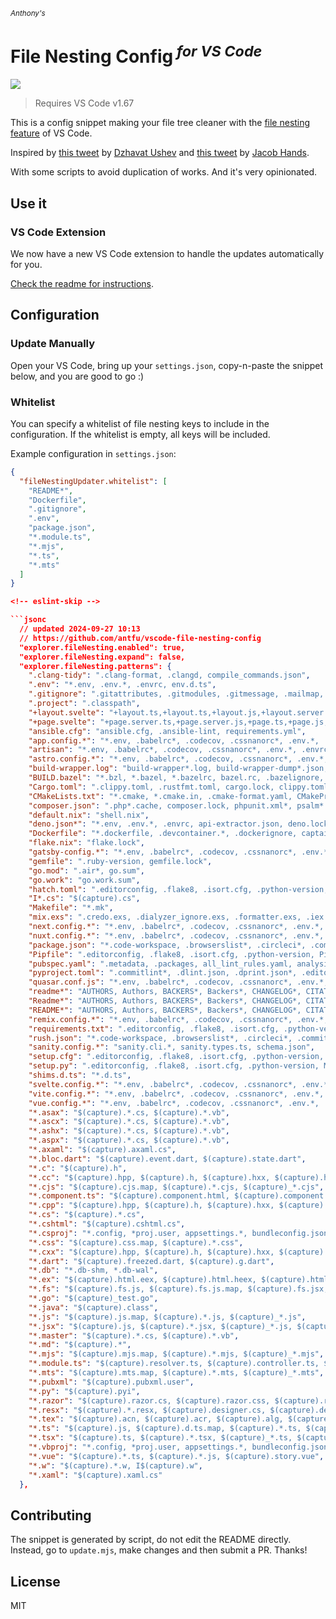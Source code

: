 <sub><em>Anthony's</em></sub>
<h1>File Nesting Config<sup><em> for VS Code</em></sup></h1>

![](https://user-images.githubusercontent.com/11247099/157142238-b00deecb-8d56-424f-9b20-ef6a6f5ddf99.png)

> Requires VS Code v1.67

This is a config snippet making your file tree cleaner with the [file nesting feature](https://code.visualstudio.com/updates/v1_67#_explorer-file-nesting) of VS Code.

Inspired by [this tweet](https://twitter.com/dzhavatushev/status/1500511236634599430) by [Dzhavat Ushev](https://twitter.com/dzhavatushev) and [this tweet](https://twitter.com/jachands/status/1500173829733240844) by [Jacob Hands](https://twitter.com/jachands).

With some scripts to avoid duplication of works. And it's very opinionated.

## Use it

### VS Code Extension

We now have a new VS Code extension to handle the updates automatically for you.

[Check the readme for instructions](https://github.com/antfu/vscode-file-nesting-config/tree/main/extension).

## Configuration

### Update Manually

Open your VS Code, bring up your `settings.json`, copy-n-paste the snippet below, and you are good to go :)

### Whitelist

You can specify a whitelist of file nesting keys to include in the configuration. If the whitelist is empty, all keys will be included.

Example configuration in `settings.json`:

```json
{
  "fileNestingUpdater.whitelist": [
    "README*",
    "Dockerfile",
    ".gitignore",
    ".env",
    "package.json",
    "*.module.ts",
    "*.mjs",
    "*.ts",
    "*.mts"
  ]
}

<!-- eslint-skip -->

```jsonc
  // updated 2024-09-27 10:13
  // https://github.com/antfu/vscode-file-nesting-config
  "explorer.fileNesting.enabled": true,
  "explorer.fileNesting.expand": false,
  "explorer.fileNesting.patterns": {
    ".clang-tidy": ".clang-format, .clangd, compile_commands.json",
    ".env": "*.env, .env.*, .envrc, env.d.ts",
    ".gitignore": ".gitattributes, .gitmodules, .gitmessage, .mailmap, .git-blame*",
    ".project": ".classpath",
    "+layout.svelte": "+layout.ts,+layout.ts,+layout.js,+layout.server.ts,+layout.server.js,+layout.gql",
    "+page.svelte": "+page.server.ts,+page.server.js,+page.ts,+page.js,+page.gql",
    "ansible.cfg": "ansible.cfg, .ansible-lint, requirements.yml",
    "app.config.*": "*.env, .babelrc*, .codecov, .cssnanorc*, .env.*, .envrc, .htmlnanorc*, .lighthouserc.*, .mocha*, .postcssrc*, .terserrc*, api-extractor.json, ava.config.*, babel.config.*, capacitor.config.*, contentlayer.config.*, cssnano.config.*, cypress.*, env.d.ts, formkit.config.*, formulate.config.*, histoire.config.*, htmlnanorc.*, i18n.config.*, ionic.config.*, jasmine.*, jest.config.*, jsconfig.*, karma*, lighthouserc.*, panda.config.*, playwright.config.*, postcss.config.*, puppeteer.config.*, rspack.config.*, sst.config.*, svgo.config.*, tailwind.config.*, tsconfig.*, tsdoc.*, uno.config.*, unocss.config.*, vitest.config.*, vuetify.config.*, webpack.config.*, windi.config.*",
    "artisan": "*.env, .babelrc*, .codecov, .cssnanorc*, .env.*, .envrc, .htmlnanorc*, .lighthouserc.*, .mocha*, .postcssrc*, .terserrc*, api-extractor.json, ava.config.*, babel.config.*, capacitor.config.*, contentlayer.config.*, cssnano.config.*, cypress.*, env.d.ts, formkit.config.*, formulate.config.*, histoire.config.*, htmlnanorc.*, i18n.config.*, ionic.config.*, jasmine.*, jest.config.*, jsconfig.*, karma*, lighthouserc.*, panda.config.*, playwright.config.*, postcss.config.*, puppeteer.config.*, rspack.config.*, server.php, sst.config.*, svgo.config.*, tailwind.config.*, tsconfig.*, tsdoc.*, uno.config.*, unocss.config.*, vitest.config.*, vuetify.config.*, webpack.config.*, webpack.mix.js, windi.config.*",
    "astro.config.*": "*.env, .babelrc*, .codecov, .cssnanorc*, .env.*, .envrc, .htmlnanorc*, .lighthouserc.*, .mocha*, .postcssrc*, .terserrc*, api-extractor.json, ava.config.*, babel.config.*, capacitor.config.*, contentlayer.config.*, cssnano.config.*, cypress.*, env.d.ts, formkit.config.*, formulate.config.*, histoire.config.*, htmlnanorc.*, i18n.config.*, ionic.config.*, jasmine.*, jest.config.*, jsconfig.*, karma*, lighthouserc.*, panda.config.*, playwright.config.*, postcss.config.*, puppeteer.config.*, rspack.config.*, sst.config.*, svgo.config.*, tailwind.config.*, tsconfig.*, tsdoc.*, uno.config.*, unocss.config.*, vitest.config.*, vuetify.config.*, webpack.config.*, windi.config.*",
    "build-wrapper.log": "build-wrapper*.log, build-wrapper-dump*.json, build-wrapper-win*.exe, build-wrapper-linux*, build-wrapper-macosx*",
    "BUILD.bazel": "*.bzl, *.bazel, *.bazelrc, bazel.rc, .bazelignore, .bazelproject, WORKSPACE",
    "Cargo.toml": ".clippy.toml, .rustfmt.toml, cargo.lock, clippy.toml, cross.toml, rust-toolchain.toml, rustfmt.toml",
    "CMakeLists.txt": "*.cmake, *.cmake.in, .cmake-format.yaml, CMakePresets.json, CMakeCache.txt",
    "composer.json": ".php*.cache, composer.lock, phpunit.xml*, psalm*.xml",
    "default.nix": "shell.nix",
    "deno.json*": "*.env, .env.*, .envrc, api-extractor.json, deno.lock, env.d.ts, import-map.json, import_map.json, jsconfig.*, tsconfig.*, tsdoc.*",
    "Dockerfile": "*.dockerfile, .devcontainer.*, .dockerignore, captain-definition, compose.*, docker-compose.*, dockerfile*",
    "flake.nix": "flake.lock",
    "gatsby-config.*": "*.env, .babelrc*, .codecov, .cssnanorc*, .env.*, .envrc, .htmlnanorc*, .lighthouserc.*, .mocha*, .postcssrc*, .terserrc*, api-extractor.json, ava.config.*, babel.config.*, capacitor.config.*, contentlayer.config.*, cssnano.config.*, cypress.*, env.d.ts, formkit.config.*, formulate.config.*, gatsby-browser.*, gatsby-node.*, gatsby-ssr.*, gatsby-transformer.*, histoire.config.*, htmlnanorc.*, i18n.config.*, ionic.config.*, jasmine.*, jest.config.*, jsconfig.*, karma*, lighthouserc.*, panda.config.*, playwright.config.*, postcss.config.*, puppeteer.config.*, rspack.config.*, sst.config.*, svgo.config.*, tailwind.config.*, tsconfig.*, tsdoc.*, uno.config.*, unocss.config.*, vitest.config.*, vuetify.config.*, webpack.config.*, windi.config.*",
    "gemfile": ".ruby-version, gemfile.lock",
    "go.mod": ".air*, go.sum",
    "go.work": "go.work.sum",
    "hatch.toml": ".editorconfig, .flake8, .isort.cfg, .python-version, hatch.toml, requirements*.in, requirements*.pip, requirements*.txt, tox.ini",
    "I*.cs": "$(capture).cs",
    "Makefile": "*.mk",
    "mix.exs": ".credo.exs, .dialyzer_ignore.exs, .formatter.exs, .iex.exs, .tool-versions, mix.lock",
    "next.config.*": "*.env, .babelrc*, .codecov, .cssnanorc*, .env.*, .envrc, .htmlnanorc*, .lighthouserc.*, .mocha*, .postcssrc*, .terserrc*, api-extractor.json, ava.config.*, babel.config.*, capacitor.config.*, contentlayer.config.*, cssnano.config.*, cypress.*, env.d.ts, formkit.config.*, formulate.config.*, histoire.config.*, htmlnanorc.*, i18n.config.*, ionic.config.*, jasmine.*, jest.config.*, jsconfig.*, karma*, lighthouserc.*, next-env.d.ts, next-i18next.config.*, panda.config.*, playwright.config.*, postcss.config.*, puppeteer.config.*, rspack.config.*, sst.config.*, svgo.config.*, tailwind.config.*, tsconfig.*, tsdoc.*, uno.config.*, unocss.config.*, vitest.config.*, vuetify.config.*, webpack.config.*, windi.config.*",
    "nuxt.config.*": "*.env, .babelrc*, .codecov, .cssnanorc*, .env.*, .envrc, .htmlnanorc*, .lighthouserc.*, .mocha*, .nuxtignore, .nuxtrc, .postcssrc*, .terserrc*, api-extractor.json, ava.config.*, babel.config.*, capacitor.config.*, contentlayer.config.*, cssnano.config.*, cypress.*, env.d.ts, formkit.config.*, formulate.config.*, histoire.config.*, htmlnanorc.*, i18n.config.*, ionic.config.*, jasmine.*, jest.config.*, jsconfig.*, karma*, lighthouserc.*, panda.config.*, playwright.config.*, postcss.config.*, puppeteer.config.*, rspack.config.*, sst.config.*, svgo.config.*, tailwind.config.*, tsconfig.*, tsdoc.*, uno.config.*, unocss.config.*, vitest.config.*, vuetify.config.*, webpack.config.*, windi.config.*",
    "package.json": "*.code-workspace, .browserslist*, .circleci*, .commitlint*, .cz-config.js, .czrc, .dlint.json, .dprint.json*, .editorconfig, .eslint*, .firebase*, .flowconfig, .github*, .gitlab*, .gitmojirc.json, .gitpod*, .huskyrc*, .jslint*, .knip.*, .lintstagedrc*, .markdownlint*, .node-version, .nodemon*, .npm*, .nvmrc, .pm2*, .pnp.*, .pnpm*, .prettier*, .pylintrc, .release-please*.json, .releaserc*, .ruff.toml, .sentry*, .simple-git-hooks*, .stackblitz*, .styleci*, .stylelint*, .tazerc*, .textlint*, .tool-versions, .travis*, .versionrc*, .vscode*, .watchman*, .xo-config*, .yamllint*, .yarnrc*, Procfile, apollo.config.*, appveyor*, azure-pipelines*, biome.json*, bower.json, build.config.*, bun.lockb, bunfig.toml, commitlint*, crowdin*, dangerfile*, dlint.json, dprint.json*, electron-builder.*, eslint*, firebase.json, grunt*, gulp*, jenkins*, knip.*, lerna*, lint-staged*, nest-cli.*, netlify*, nodemon*, npm-shrinkwrap.json, nx.*, package-lock.json, package.nls*.json, phpcs.xml, pm2.*, pnpm*, prettier*, pullapprove*, pyrightconfig.json, release-please*.json, release-tasks.sh, release.config.*, renovate*, rollup.config.*, rspack*, ruff.toml, simple-git-hooks*, sonar-project.properties, stylelint*, tslint*, tsup.config.*, turbo*, typedoc*, unlighthouse*, vercel*, vetur.config.*, webpack*, workspace.json, wrangler.toml, xo.config.*, yarn*",
    "Pipfile": ".editorconfig, .flake8, .isort.cfg, .python-version, Pipfile, Pipfile.lock, requirements*.in, requirements*.pip, requirements*.txt, tox.ini",
    "pubspec.yaml": ".metadata, .packages, all_lint_rules.yaml, analysis_options.yaml, build.yaml, pubspec.lock, pubspec_overrides.yaml",
    "pyproject.toml": ".commitlint*, .dlint.json, .dprint.json*, .editorconfig, .eslint*, .flake8, .flowconfig, .isort.cfg, .jslint*, .lintstagedrc*, .markdownlint*, .pdm-python, .pdm.toml, .prettier*, .pylintrc, .python-version, .ruff.toml, .stylelint*, .textlint*, .xo-config*, .yamllint*, MANIFEST.in, Pipfile, Pipfile.lock, biome.json*, commitlint*, dangerfile*, dlint.json, dprint.json*, eslint*, hatch.toml, lint-staged*, pdm.lock, phpcs.xml, poetry.lock, poetry.toml, prettier*, pyproject.toml, pyrightconfig.json, requirements*.in, requirements*.pip, requirements*.txt, ruff.toml, setup.cfg, setup.py, stylelint*, tox.ini, tslint*, uv.lock, uv.toml, xo.config.*",
    "quasar.conf.js": "*.env, .babelrc*, .codecov, .cssnanorc*, .env.*, .envrc, .htmlnanorc*, .lighthouserc.*, .mocha*, .postcssrc*, .terserrc*, api-extractor.json, ava.config.*, babel.config.*, capacitor.config.*, contentlayer.config.*, cssnano.config.*, cypress.*, env.d.ts, formkit.config.*, formulate.config.*, histoire.config.*, htmlnanorc.*, i18n.config.*, ionic.config.*, jasmine.*, jest.config.*, jsconfig.*, karma*, lighthouserc.*, panda.config.*, playwright.config.*, postcss.config.*, puppeteer.config.*, quasar.extensions.json, rspack.config.*, sst.config.*, svgo.config.*, tailwind.config.*, tsconfig.*, tsdoc.*, uno.config.*, unocss.config.*, vitest.config.*, vuetify.config.*, webpack.config.*, windi.config.*",
    "readme*": "AUTHORS, Authors, BACKERS*, Backers*, CHANGELOG*, CITATION*, CODEOWNERS, CODE_OF_CONDUCT*, CONTRIBUTING*, CONTRIBUTORS, COPYING*, CREDITS, Changelog*, Citation*, Code_Of_Conduct*, Codeowners, Contributing*, Contributors, Copying*, Credits, GOVERNANCE.MD, Governance.md, HISTORY.MD, History.md, LICENSE*, License*, MAINTAINERS, Maintainers, README-*, README_*, RELEASE_NOTES*, ROADMAP.MD, Readme-*, Readme_*, Release_Notes*, Roadmap.md, SECURITY.MD, SPONSORS*, Security.md, Sponsors*, authors, backers*, changelog*, citation*, code_of_conduct*, codeowners, contributing*, contributors, copying*, credits, governance.md, history.md, license*, maintainers, readme-*, readme_*, release_notes*, roadmap.md, security.md, sponsors*",
    "Readme*": "AUTHORS, Authors, BACKERS*, Backers*, CHANGELOG*, CITATION*, CODEOWNERS, CODE_OF_CONDUCT*, CONTRIBUTING*, CONTRIBUTORS, COPYING*, CREDITS, Changelog*, Citation*, Code_Of_Conduct*, Codeowners, Contributing*, Contributors, Copying*, Credits, GOVERNANCE.MD, Governance.md, HISTORY.MD, History.md, LICENSE*, License*, MAINTAINERS, Maintainers, README-*, README_*, RELEASE_NOTES*, ROADMAP.MD, Readme-*, Readme_*, Release_Notes*, Roadmap.md, SECURITY.MD, SPONSORS*, Security.md, Sponsors*, authors, backers*, changelog*, citation*, code_of_conduct*, codeowners, contributing*, contributors, copying*, credits, governance.md, history.md, license*, maintainers, readme-*, readme_*, release_notes*, roadmap.md, security.md, sponsors*",
    "README*": "AUTHORS, Authors, BACKERS*, Backers*, CHANGELOG*, CITATION*, CODEOWNERS, CODE_OF_CONDUCT*, CONTRIBUTING*, CONTRIBUTORS, COPYING*, CREDITS, Changelog*, Citation*, Code_Of_Conduct*, Codeowners, Contributing*, Contributors, Copying*, Credits, GOVERNANCE.MD, Governance.md, HISTORY.MD, History.md, LICENSE*, License*, MAINTAINERS, Maintainers, README-*, README_*, RELEASE_NOTES*, ROADMAP.MD, Readme-*, Readme_*, Release_Notes*, Roadmap.md, SECURITY.MD, SPONSORS*, Security.md, Sponsors*, authors, backers*, changelog*, citation*, code_of_conduct*, codeowners, contributing*, contributors, copying*, credits, governance.md, history.md, license*, maintainers, readme-*, readme_*, release_notes*, roadmap.md, security.md, sponsors*",
    "remix.config.*": "*.env, .babelrc*, .codecov, .cssnanorc*, .env.*, .envrc, .htmlnanorc*, .lighthouserc.*, .mocha*, .postcssrc*, .terserrc*, api-extractor.json, ava.config.*, babel.config.*, capacitor.config.*, contentlayer.config.*, cssnano.config.*, cypress.*, env.d.ts, formkit.config.*, formulate.config.*, histoire.config.*, htmlnanorc.*, i18n.config.*, ionic.config.*, jasmine.*, jest.config.*, jsconfig.*, karma*, lighthouserc.*, panda.config.*, playwright.config.*, postcss.config.*, puppeteer.config.*, remix.*, rspack.config.*, sst.config.*, svgo.config.*, tailwind.config.*, tsconfig.*, tsdoc.*, uno.config.*, unocss.config.*, vitest.config.*, vuetify.config.*, webpack.config.*, windi.config.*",
    "requirements.txt": ".editorconfig, .flake8, .isort.cfg, .python-version, requirements*.in, requirements*.pip, requirements*.txt, tox.ini",
    "rush.json": "*.code-workspace, .browserslist*, .circleci*, .commitlint*, .cz-config.js, .czrc, .dlint.json, .dprint.json*, .editorconfig, .eslint*, .firebase*, .flowconfig, .github*, .gitlab*, .gitmojirc.json, .gitpod*, .huskyrc*, .jslint*, .knip.*, .lintstagedrc*, .markdownlint*, .node-version, .nodemon*, .npm*, .nvmrc, .pm2*, .pnp.*, .pnpm*, .prettier*, .pylintrc, .release-please*.json, .releaserc*, .ruff.toml, .sentry*, .simple-git-hooks*, .stackblitz*, .styleci*, .stylelint*, .tazerc*, .textlint*, .tool-versions, .travis*, .versionrc*, .vscode*, .watchman*, .xo-config*, .yamllint*, .yarnrc*, Procfile, apollo.config.*, appveyor*, azure-pipelines*, biome.json*, bower.json, build.config.*, bun.lockb, bunfig.toml, commitlint*, crowdin*, dangerfile*, dlint.json, dprint.json*, electron-builder.*, eslint*, firebase.json, grunt*, gulp*, jenkins*, knip.*, lerna*, lint-staged*, nest-cli.*, netlify*, nodemon*, npm-shrinkwrap.json, nx.*, package-lock.json, package.nls*.json, phpcs.xml, pm2.*, pnpm*, prettier*, pullapprove*, pyrightconfig.json, release-please*.json, release-tasks.sh, release.config.*, renovate*, rollup.config.*, rspack*, ruff.toml, simple-git-hooks*, sonar-project.properties, stylelint*, tslint*, tsup.config.*, turbo*, typedoc*, unlighthouse*, vercel*, vetur.config.*, webpack*, workspace.json, wrangler.toml, xo.config.*, yarn*",
    "sanity.config.*": "sanity.cli.*, sanity.types.ts, schema.json",
    "setup.cfg": ".editorconfig, .flake8, .isort.cfg, .python-version, MANIFEST.in, requirements*.in, requirements*.pip, requirements*.txt, setup.cfg, tox.ini",
    "setup.py": ".editorconfig, .flake8, .isort.cfg, .python-version, MANIFEST.in, requirements*.in, requirements*.pip, requirements*.txt, setup.cfg, setup.py, tox.ini",
    "shims.d.ts": "*.d.ts",
    "svelte.config.*": "*.env, .babelrc*, .codecov, .cssnanorc*, .env.*, .envrc, .htmlnanorc*, .lighthouserc.*, .mocha*, .postcssrc*, .terserrc*, api-extractor.json, ava.config.*, babel.config.*, capacitor.config.*, contentlayer.config.*, cssnano.config.*, cypress.*, env.d.ts, formkit.config.*, formulate.config.*, histoire.config.*, houdini.config.*, htmlnanorc.*, i18n.config.*, ionic.config.*, jasmine.*, jest.config.*, jsconfig.*, karma*, lighthouserc.*, mdsvex.config.js, panda.config.*, playwright.config.*, postcss.config.*, puppeteer.config.*, rspack.config.*, sst.config.*, svgo.config.*, tailwind.config.*, tsconfig.*, tsdoc.*, uno.config.*, unocss.config.*, vite.config.*, vitest.config.*, vuetify.config.*, webpack.config.*, windi.config.*",
    "vite.config.*": "*.env, .babelrc*, .codecov, .cssnanorc*, .env.*, .envrc, .htmlnanorc*, .lighthouserc.*, .mocha*, .postcssrc*, .terserrc*, api-extractor.json, ava.config.*, babel.config.*, capacitor.config.*, contentlayer.config.*, cssnano.config.*, cypress.*, env.d.ts, formkit.config.*, formulate.config.*, histoire.config.*, htmlnanorc.*, i18n.config.*, ionic.config.*, jasmine.*, jest.config.*, jsconfig.*, karma*, lighthouserc.*, panda.config.*, playwright.config.*, postcss.config.*, puppeteer.config.*, rspack.config.*, sst.config.*, svgo.config.*, tailwind.config.*, tsconfig.*, tsdoc.*, uno.config.*, unocss.config.*, vitest.config.*, vuetify.config.*, webpack.config.*, windi.config.*",
    "vue.config.*": "*.env, .babelrc*, .codecov, .cssnanorc*, .env.*, .envrc, .htmlnanorc*, .lighthouserc.*, .mocha*, .postcssrc*, .terserrc*, api-extractor.json, ava.config.*, babel.config.*, capacitor.config.*, contentlayer.config.*, cssnano.config.*, cypress.*, env.d.ts, formkit.config.*, formulate.config.*, histoire.config.*, htmlnanorc.*, i18n.config.*, ionic.config.*, jasmine.*, jest.config.*, jsconfig.*, karma*, lighthouserc.*, panda.config.*, playwright.config.*, postcss.config.*, puppeteer.config.*, rspack.config.*, sst.config.*, svgo.config.*, tailwind.config.*, tsconfig.*, tsdoc.*, uno.config.*, unocss.config.*, vitest.config.*, vuetify.config.*, webpack.config.*, windi.config.*",
    "*.asax": "$(capture).*.cs, $(capture).*.vb",
    "*.ascx": "$(capture).*.cs, $(capture).*.vb",
    "*.ashx": "$(capture).*.cs, $(capture).*.vb",
    "*.aspx": "$(capture).*.cs, $(capture).*.vb",
    "*.axaml": "$(capture).axaml.cs",
    "*.bloc.dart": "$(capture).event.dart, $(capture).state.dart",
    "*.c": "$(capture).h",
    "*.cc": "$(capture).hpp, $(capture).h, $(capture).hxx, $(capture).hh",
    "*.cjs": "$(capture).cjs.map, $(capture).*.cjs, $(capture)_*.cjs",
    "*.component.ts": "$(capture).component.html, $(capture).component.spec.ts, $(capture).component.css, $(capture).component.scss, $(capture).component.sass, $(capture).component.less",
    "*.cpp": "$(capture).hpp, $(capture).h, $(capture).hxx, $(capture).hh",
    "*.cs": "$(capture).*.cs",
    "*.cshtml": "$(capture).cshtml.cs",
    "*.csproj": "*.config, *proj.user, appsettings.*, bundleconfig.json",
    "*.css": "$(capture).css.map, $(capture).*.css",
    "*.cxx": "$(capture).hpp, $(capture).h, $(capture).hxx, $(capture).hh",
    "*.dart": "$(capture).freezed.dart, $(capture).g.dart",
    "*.db": "*.db-shm, *.db-wal",
    "*.ex": "$(capture).html.eex, $(capture).html.heex, $(capture).html.leex",
    "*.fs": "$(capture).fs.js, $(capture).fs.js.map, $(capture).fs.jsx, $(capture).fs.ts, $(capture).fs.tsx, $(capture).fs.rs, $(capture).fs.php, $(capture).fs.dart",
    "*.go": "$(capture)_test.go",
    "*.java": "$(capture).class",
    "*.js": "$(capture).js.map, $(capture).*.js, $(capture)_*.js",
    "*.jsx": "$(capture).js, $(capture).*.jsx, $(capture)_*.js, $(capture)_*.jsx, $(capture).less, $(capture).module.less, $(capture).module.less.d.ts,  $(capture).scss, $(capture).module.scss, $(capture).module.scss.d.ts",
    "*.master": "$(capture).*.cs, $(capture).*.vb",
    "*.md": "$(capture).*",
    "*.mjs": "$(capture).mjs.map, $(capture).*.mjs, $(capture)_*.mjs",
    "*.module.ts": "$(capture).resolver.ts, $(capture).controller.ts, $(capture).service.ts",
    "*.mts": "$(capture).mts.map, $(capture).*.mts, $(capture)_*.mts",
    "*.pubxml": "$(capture).pubxml.user",
    "*.py": "$(capture).pyi",
    "*.razor": "$(capture).razor.cs, $(capture).razor.css, $(capture).razor.scss",
    "*.resx": "$(capture).*.resx, $(capture).designer.cs, $(capture).designer.vb",
    "*.tex": "$(capture).acn, $(capture).acr, $(capture).alg, $(capture).aux, $(capture).bbl, $(capture).blg, $(capture).fdb_latexmk, $(capture).fls, $(capture).glg, $(capture).glo, $(capture).gls, $(capture).idx, $(capture).ind, $(capture).ist, $(capture).lof, $(capture).log, $(capture).lot, $(capture).out, $(capture).pdf, $(capture).synctex.gz, $(capture).toc, $(capture).xdv",
    "*.ts": "$(capture).js, $(capture).d.ts.map, $(capture).*.ts, $(capture)_*.js, $(capture)_*.ts",
    "*.tsx": "$(capture).ts, $(capture).*.tsx, $(capture)_*.ts, $(capture)_*.tsx, $(capture).less, $(capture).module.less, $(capture).module.less.d.ts, $(capture).scss, $(capture).module.scss, $(capture).module.scss.d.ts, $(capture).css.ts",
    "*.vbproj": "*.config, *proj.user, appsettings.*, bundleconfig.json",
    "*.vue": "$(capture).*.ts, $(capture).*.js, $(capture).story.vue",
    "*.w": "$(capture).*.w, I$(capture).w",
    "*.xaml": "$(capture).xaml.cs"
  },
```

## Contributing

The snippet is generated by script, do not edit the README directly.
Instead, go to `update.mjs`, make changes and then submit a PR. Thanks!

## License

MIT

